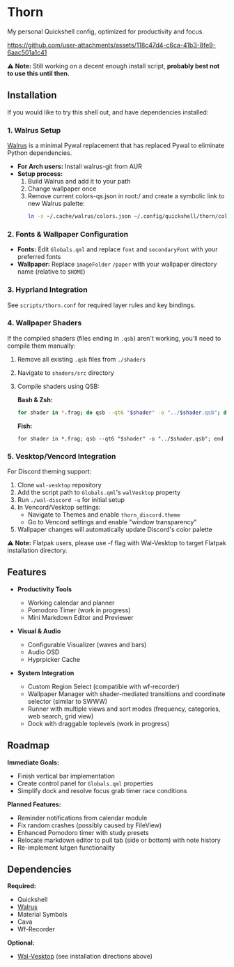 # Thorn

My personal Quickshell config, optimized for productivity and focus.

https://github.com/user-attachments/assets/118c47d4-c6ca-41b3-8fe9-6aac501a1c41

**⚠️ Note:** Still working on a decent enough install script, **probably best not to use this until then.**

## Installation

If you would like to try this shell out, and have dependencies installed:

### 1. Walrus Setup
[Walrus](https://github.com/entailz/walrus) is a minimal Pywal replacement that has replaced Pywal to eliminate Python dependencies.

- **For Arch users:** Install walrus-git from AUR
- **Setup process:**
  1. Build Walrus and add it to your path
  2. Change wallpaper once
  3. Remove current colors-qs.json in root:/ and create a symbolic link to new Walrus palette:
     ```bash
     ln -s ~/.cache/walrus/colors.json ~/.config/quickshell/thorn/colors-qs.json
     ```

### 2. Fonts & Wallpaper Configuration
- **Fonts:** Edit `Globals.qml` and replace `font` and `secondaryFont` with your preferred fonts
- **Wallpaper:** Replace `imageFolder` `/paper` with your wallpaper directory name (relative to `$HOME`)

### 3. Hyprland Integration
See `scripts/thorn.conf` for required layer rules and key bindings.

### 4. Wallpaper Shaders
If the compiled shaders (files ending in `.qsb`) aren't working, you'll need to compile them manually:

1. Remove all existing `.qsb` files from `./shaders`
2. Navigate to `shaders/src` directory
3. Compile shaders using QSB:

   **Bash & Zsh:**
   ```bash
   for shader in *.frag; do qsb --qt6 "$shader" -o "../$shader.qsb"; done
   ```

   **Fish:**
   ```fish
   for shader in *.frag; qsb --qt6 "$shader" -o "../$shader.qsb"; end
   ```

### 5. Vesktop/Vencord Integration
For Discord theming support:

1. Clone `wal-vesktop` repository
2. Add the script path to `Globals.qml`'s `walVesktop` property
3. Run `./wal-discord -u` for initial setup
4. In Vencord/Vesktop settings:
   - Navigate to Themes and enable `thorn_discord.theme`
   - Go to Vencord settings and enable "window transparency"
5. Wallpaper changes will automatically update Discord's color palette

**⚠️ Note:** Flatpak users, please use -f flag with Wal-Vesktop to target Flatpak installation directory.

## Features

- **Productivity Tools**
  - Working calendar and planner
  - Pomodoro Timer (work in progress)
  - Mini Markdown Editor and Previewer

- **Visual & Audio**
  - Configurable Visualizer (waves and bars)
  - Audio OSD
  - Hyprpicker Cache

- **System Integration**
  - Custom Region Select (compatible with wf-recorder)
  - Wallpaper Manager with shader-mediated transitions and coordinate selector (similar to SWWW)
  - Runner with multiple views and sort modes (frequency, categories, web search, grid view)
  - Dock with draggable toplevels (work in progress)

## Roadmap

**Immediate Goals:**
- Finish vertical bar implementation
- Create control panel for `Globals.qml` properties
- Simplify dock and resolve focus grab timer race conditions

**Planned Features:**
- Reminder notifications from calendar module
- Fix random crashes (possibly caused by FileView)
- Enhanced Pomodoro timer with study presets
- Relocate markdown editor to pull tab (side or bottom) with note history
- Re-implement lutgen functionality

## Dependencies

**Required:**
- Quickshell
- [Walrus](https://github.com/entailz/walrus)
- Material Symbols
- Cava
- Wf-Recorder

**Optional:**
- [Wal-Vesktop](https://github.com/entailz/wal-vesktop) (see installation directions above)
